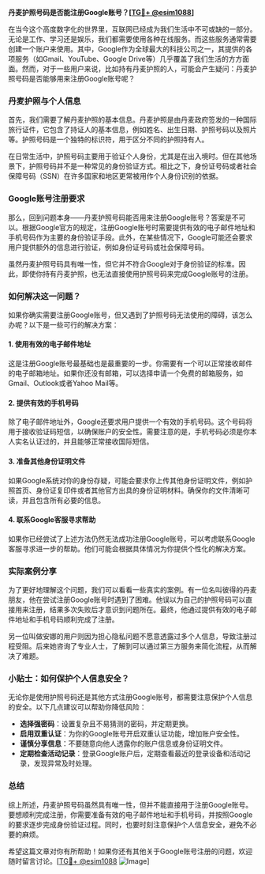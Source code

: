**丹麦护照号码是否能注册Google账号？[[TG💪+ @esim1088](https://t.me/s/esim1088)]**

在当今这个高度数字化的世界里，互联网已经成为我们生活中不可或缺的一部分。无论是工作、学习还是娱乐，我们都需要使用各种在线服务。而这些服务通常需要创建一个账户来使用。其中，Google作为全球最大的科技公司之一，其提供的各项服务（如Gmail、YouTube、Google Drive等）几乎覆盖了我们生活的方方面面。然而，对于一些用户来说，比如持有丹麦护照的人，可能会产生疑问：丹麦护照号码是否能够用来注册Google账号呢？

### 丹麦护照与个人信息

首先，我们需要了解丹麦护照的基本信息。丹麦护照是由丹麦政府签发的一种国际旅行证件，它包含了持证人的基本信息，例如姓名、出生日期、护照号码以及照片等。护照号码是一个独特的标识符，用于区分不同的护照持有人。

在日常生活中，护照号码主要用于验证个人身份，尤其是在出入境时。但在其他场景下，护照号码并不是一种常见的身份验证方式。相比之下，身份证号码或者社会保障号码（SSN）在许多国家和地区更常被用作个人身份识别的依据。

### Google账号注册要求

那么，回到问题本身——丹麦护照号码能否用来注册Google账号？答案是不可以。根据Google官方的规定，注册Google账号时需要提供有效的电子邮件地址和手机号码作为主要的身份验证手段。此外，在某些情况下，Google可能还会要求用户提供额外的信息进行验证，例如身份证号码或社会保障号码。

虽然丹麦护照号码具有唯一性，但它并不符合Google对于身份验证的标准。因此，即使你持有丹麦护照，也无法直接使用护照号码来完成Google账号的注册。

### 如何解决这一问题？

如果你确实需要注册Google账号，但又遇到了护照号码无法使用的障碍，该怎么办呢？以下是一些可行的解决方案：

#### 1. 使用有效的电子邮件地址
这是注册Google账号最基础也是最重要的一步。你需要有一个可以正常接收邮件的电子邮箱地址。如果你还没有邮箱，可以选择申请一个免费的邮箱服务，如Gmail、Outlook或者Yahoo Mail等。

#### 2. 提供有效的手机号码
除了电子邮件地址外，Google还要求用户提供一个有效的手机号码。这个号码将用于接收验证码短信，以确保账户的安全性。需要注意的是，手机号码必须是你本人实名认证过的，并且能够正常接收国际短信。

#### 3. 准备其他身份证明文件
如果Google系统对你的身份存疑，可能会要求你上传其他身份证明文件，例如护照首页、身份证复印件或者其他官方出具的身份证明材料。确保你的文件清晰可读，并且包含所有必要的信息。

#### 4. 联系Google客服寻求帮助
如果你已经尝试了上述方法仍然无法成功注册Google账号，可以考虑联系Google客服寻求进一步的帮助。他们可能会根据具体情况为你提供个性化的解决方案。

### 实际案例分享

为了更好地理解这个问题，我们可以看看一些真实的案例。有一位名叫彼得的丹麦朋友，他在尝试注册Google账号时遇到了困难。他误以为自己的护照号码可以直接用来注册，结果多次失败后才意识到问题所在。最终，他通过提供有效的电子邮件地址和手机号码顺利完成了注册。

另一位叫做安娜的用户则因为担心隐私问题不愿意透露过多个人信息，导致注册过程受阻。后来她咨询了专业人士，了解到可以通过第三方服务来简化流程，从而解决了难题。

### 小贴士：如何保护个人信息安全？

无论你是使用护照号码还是其他方式注册Google账号，都需要注意保护个人信息的安全。以下几点建议可以帮助你降低风险：

- **选择强密码**：设置复杂且不易猜测的密码，并定期更换。
- **启用双重认证**：为你的Google账号开启双重认证功能，增加账户安全性。
- **谨慎分享信息**：不要随意向他人透露你的账户信息或身份证明文件。
- **定期检查活动记录**：登录Google账户后，定期查看最近的登录设备和活动记录，发现异常及时处理。

### 总结

综上所述，丹麦护照号码虽然具有唯一性，但并不能直接用于注册Google账号。要想顺利完成注册，你需要准备有效的电子邮件地址和手机号码，并按照Google的要求逐步完成身份验证过程。同时，也要时刻注意保护个人信息安全，避免不必要的麻烦。

希望这篇文章对你有所帮助！如果你还有其他关于Google账号注册的问题，欢迎随时留言讨论。[[TG💪+ @esim1088](https://t.me/s/esim1088) ![Image](https://i.postimg.cc/4NQfJmqS/Snipaste-2025-05-13-00-14-12.png)]